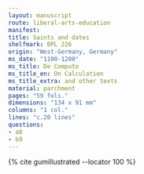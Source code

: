 ```yaml
---
layout: manuscript
route: liberal-arts-education
manifest: 
title: Saints and dates
shelfmark: BPL 226
origin: "West-Germany, Germany"
ms_date: "1100-1200"
ms_title: De Computo
ms_title_en: On Calculation
ms_title_extra: and other texts
material: parchment
pages: "59 fols."
dimensions: "134 x 91 mm"
columns: "1 col."
lines: "c.20 lines"
questions:
- a8
- b9
---
```


{% cite gumillustrated --locator 100 %}
